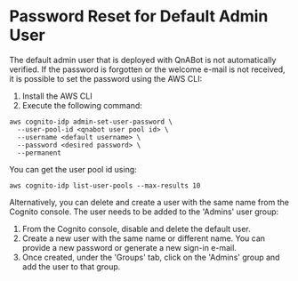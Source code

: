 # Password Reset for Default Admin User
The default admin user that is deployed with QnABot is not automatically verified. If the password is forgotten or the welcome e-mail is not received, it is possible to set the password using the AWS CLI:

1. Install the AWS CLI
1. Execute the following command:
```
aws cognito-idp admin-set-user-password \
  --user-pool-id <qnabot user pool id> \
  --username <default username> \
  --password <desired password> \
  --permanent
```
You can get the user pool id using:
```
aws cognito-idp list-user-pools --max-results 10
```

Alternatively, you can delete and create a user with the same name from the Cognito console. The user needs to be added to the 'Admins' user group:

1. From the Cognito console, disable and delete the default user.
1. Create a new user with the same name or different name. You can provide a new password or generate a new sign-in e-mail.
1. Once created, under the 'Groups' tab, click on the 'Admins' group and add the user to that group.